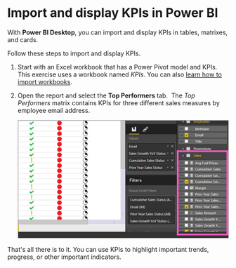 <properties
   pageTitle="Import and display KPIs in Power BI"
   description="Import and display KPIs"
   services="powerbi"
   documentationCenter=""
   authors="davidiseminger"
   manager="erikre"
   backup=""
   editor=""
   tags=""
   qualityFocus="no"
   qualityDate=""/>

<tags
   ms.service="powerbi"
   ms.devlang="NA"
   ms.topic="article"
   ms.tgt_pltfrm="NA"
   ms.workload="powerbi"
   ms.date="10/12/2017"
   ms.author="davidi"/>

# Import and display KPIs in Power BI

With **Power BI Desktop**, you can import and display KPIs in tables, matrixes, and cards.

Follow these steps to import and display KPIs.

1. Start with an Excel workbook that has a Power Pivot model and KPIs. This exercise uses a workbook named *KPIs*. You can also [learn how to import workbooks](powerbi-desktop-import-excel-workbooks.md).  

2. Open the report and select the **Top Performers** tab.  The *Top Performers* matrix contains KPIs for three different sales measures by employee email address.  

    ![](media/powerbi-desktop-import-and-display-kpis/DesktopPreviewFeatureON.jpg)

That's all there is to it. You can use KPIs to highlight important trends, progress, or other important indicators.
